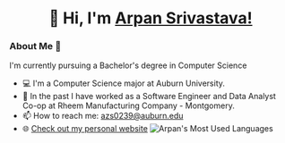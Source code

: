 
<h1 align="center" >👋 Hi, I'm <a href="https://www.linkedin.com/in/arpan-srivastava/" target="_blank"> Arpan Srivastava!</a></h1>
<h3>About Me 🙂</h3>
I'm currently pursuing a Bachelor's degree in Computer Science

- 💻 I'm a Computer Science major at Auburn University.
- :briefcase: In the past I have worked as a Software Engineer and Data Analyst Co-op at Rheem Manufacturing Company - Montgomery.
- 📫 How to reach me: azs0239@auburn.edu
- 🌐 [Check out my personal website](https://arpan3323.github.io/)
  ![Arpan's Most Used Languages](https://github-readme-stats-git-masterrstaa-rickstaa.vercel.app/api/top-langs/?username=arpan3323&title_color=2f81ed&bg_color=ffffff&text_color=2f81ed)

